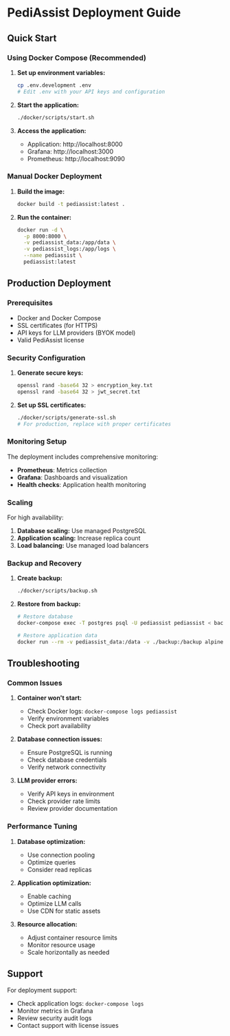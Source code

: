 # PediAssist Deployment Guide

## Quick Start

### Using Docker Compose (Recommended)

1. **Set up environment variables:**
   ```bash
   cp .env.development .env
   # Edit .env with your API keys and configuration
   ```

2. **Start the application:**
   ```bash
   ./docker/scripts/start.sh
   ```

3. **Access the application:**
   - Application: http://localhost:8000
   - Grafana: http://localhost:3000
   - Prometheus: http://localhost:9090

### Manual Docker Deployment

1. **Build the image:**
   ```bash
   docker build -t pediassist:latest .
   ```

2. **Run the container:**
   ```bash
   docker run -d \
     -p 8000:8000 \
     -v pediassist_data:/app/data \
     -v pediassist_logs:/app/logs \
     --name pediassist \
     pediassist:latest
   ```

## Production Deployment

### Prerequisites

- Docker and Docker Compose
- SSL certificates (for HTTPS)
- API keys for LLM providers (BYOK model)
- Valid PediAssist license

### Security Configuration

1. **Generate secure keys:**
   ```bash
   openssl rand -base64 32 > encryption_key.txt
   openssl rand -base64 32 > jwt_secret.txt
   ```

2. **Set up SSL certificates:**
   ```bash
   ./docker/scripts/generate-ssl.sh
   # For production, replace with proper certificates
   ```

### Monitoring Setup

The deployment includes comprehensive monitoring:

- **Prometheus**: Metrics collection
- **Grafana**: Dashboards and visualization
- **Health checks**: Application health monitoring

### Scaling

For high availability:

1. **Database scaling:** Use managed PostgreSQL
2. **Application scaling:** Increase replica count
3. **Load balancing:** Use managed load balancers

### Backup and Recovery

1. **Create backup:**
   ```bash
   ./docker/scripts/backup.sh
   ```

2. **Restore from backup:**
   ```bash
   # Restore database
   docker-compose exec -T postgres psql -U pediassist pediassist < backup.sql
   
   # Restore application data
   docker run --rm -v pediassist_data:/data -v ./backup:/backup alpine tar xzf /backup/data.tar.gz -C /data
   ```

## Troubleshooting

### Common Issues

1. **Container won't start:**
   - Check Docker logs: `docker-compose logs pediassist`
   - Verify environment variables
   - Check port availability

2. **Database connection issues:**
   - Ensure PostgreSQL is running
   - Check database credentials
   - Verify network connectivity

3. **LLM provider errors:**
   - Verify API keys in environment
   - Check provider rate limits
   - Review provider documentation

### Performance Tuning

1. **Database optimization:**
   - Use connection pooling
   - Optimize queries
   - Consider read replicas

2. **Application optimization:**
   - Enable caching
   - Optimize LLM calls
   - Use CDN for static assets

3. **Resource allocation:**
   - Adjust container resource limits
   - Monitor resource usage
   - Scale horizontally as needed

## Support

For deployment support:
- Check application logs: `docker-compose logs`
- Monitor metrics in Grafana
- Review security audit logs
- Contact support with license issues
